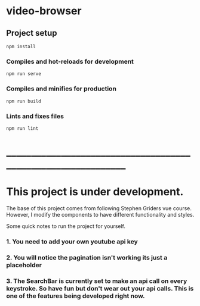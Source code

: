 # video-browser

## Project setup
```
npm install
```

### Compiles and hot-reloads for development
```
npm run serve
```

### Compiles and minifies for production
```
npm run build
```

### Lints and fixes files
```
npm run lint
```
# _____________________________________________________________

# This project is under development.
  The base of this project comes from following Stephen Griders vue course. However, I modify the components to have different functionality and styles.

Some quick notes to run the project for yourself.

### 1. You need to add your own youtube api key
### 2. You will notice the pagination isn't working its just a placeholder
### 3. The SearchBar is currently set to make an api call on every keystroke. So have fun but don't wear out your api calls. This is one of the features being developed right now.

